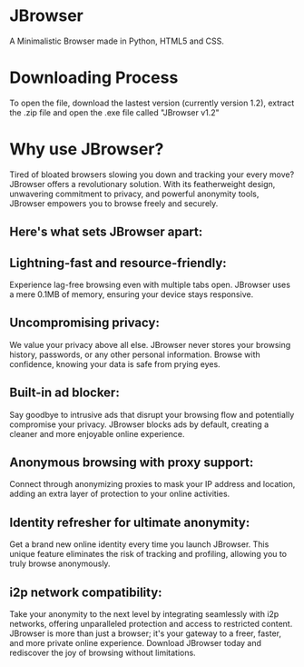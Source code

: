 # JBrowser
A Minimalistic Browser made in Python, HTML5 and CSS.

# Downloading Process
To open the file, download the lastest version (currently version 1.2), extract the .zip file and open the .exe file called "JBrowser v1.2"

# Why use JBrowser?

Tired of bloated browsers slowing you down and tracking your every move? JBrowser offers a revolutionary solution. With its featherweight design, unwavering commitment to privacy, and powerful anonymity tools, JBrowser empowers you to browse freely and securely.

## Here's what sets JBrowser apart:

## Lightning-fast and resource-friendly:
Experience lag-free browsing even with multiple tabs open. JBrowser uses a mere 0.1MB of memory, ensuring your device stays responsive.

## Uncompromising privacy:
We value your privacy above all else. JBrowser never stores your browsing history, passwords, or any other personal information. Browse with confidence, knowing your data is safe from prying eyes.

## Built-in ad blocker: 
Say goodbye to intrusive ads that disrupt your browsing flow and potentially compromise your privacy. JBrowser blocks ads by default, creating a cleaner and more enjoyable online experience.

## Anonymous browsing with proxy support: 
Connect through anonymizing proxies to mask your IP address and location, adding an extra layer of protection to your online activities.

## Identity refresher for ultimate anonymity: 
Get a brand new online identity every time you launch JBrowser. This unique feature eliminates the risk of tracking and profiling, allowing you to truly browse anonymously.

## i2p network compatibility: 
Take your anonymity to the next level by integrating seamlessly with i2p networks, offering unparalleled protection and access to restricted content.
JBrowser is more than just a browser; it's your gateway to a freer, faster, and more private online experience. Download JBrowser today and rediscover the joy of browsing without limitations.
